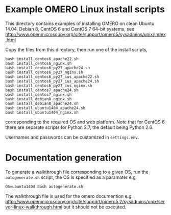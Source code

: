 Example OMERO Linux install scripts
===================================

This directory contains examples of installing OMERO on clean Ubuntu 14.04,
Debian 8, CentOS 6 and CentOS 7 64-bit systems, see
http://www.openmicroscopy.org/site/support/omero5/sysadmins/unix/index.html

Copy the files from this directory, then run one of the install scripts,

	bash install_centos6_apache22.sh
	bash install_centos6_nginx.sh
	bash install_centos6_py27_apache24.sh
	bash install_centos6_py27_nginx.sh
	bash install_centos6_py27_ius_apache22.sh
	bash install_centos6_py27_ius_apache24.sh
	bash install_centos6_py27_ius_nginx.sh
	bash install_centos7_apache24.sh
	bash install_centos7_nginx.sh
	bash install_debian8_nginx.sh
	bash install_debian8_apache24.sh
	bash install_ubuntu1404_apache24.sh
	bash install_ubuntu1404_nginx.sh

corresponding to the required OS and web platform. Note that for CentOS 6
there are separate scripts for Python 2.7, the default being Python 2.6.

Usernames and passwords can be customized in `settings.env`.

Documentation generation
========================
To generate a walkthrough file corresponding to a given OS, run the
`autogenerate.sh` script, the OS is specified as a paramater e.g.
	
	OS=ubuntu1404 bash autogenerate.sh

The walkthrough file is used for the omero documention e.g.
http://www.openmicroscopy.org/site/support/omero5.2/sysadmins/unix/server-linux-walkthrough.html
but it should not be executed.
